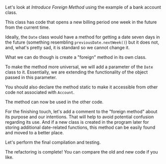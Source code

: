 Let's look at <i>Introduce Foreign Method</i> using the example of a bank account class.

This class has code that opens a new billing period one week in the future from the current time.

Ideally, the <code>Date</code> class would have a method for getting a date seven days in the future (something resembling <code>previousDate.nextWeek()</code>) but it does not, and, what's pretty sad, it is standard so we cannot change it.

What we can do though is create a "foreign" method in its own class.

To make the method more universal, we will add a parameter of the <code>Date</code> class to it. Essentially, we are extending the functionality of the object passed in this parameter.

You should also declare the method static to make it accessible from other code not associated with <code>Account</code>.

The method can now be used in the other code.

For the finishing touch, let's add a comment to the "foreign method" about its purpose and our intentions. That will help to avoid potential confusion regarding its use. And if a new class is created in the program later for storing additional date-related functions, this method can be easily found and moved to a better place.

Let's perform the final compilation and testing.

The refactoring is complete! You can compare the old and new code if you like.